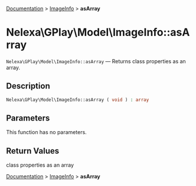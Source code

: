 [Documentation](../../README.md) > [ImageInfo](README.md) > **asArray**

# Nelexa\GPlay\Model\ImageInfo::asArray
`Nelexa\GPlay\Model\ImageInfo::asArray` — Returns class properties as an array.

## Description
```php
Nelexa\GPlay\Model\ImageInfo::asArray ( void ) : array
```

## Parameters
This function has no parameters.

## Return Values
class properties as an array

[Documentation](../../README.md) > [ImageInfo](README.md) > **asArray**
